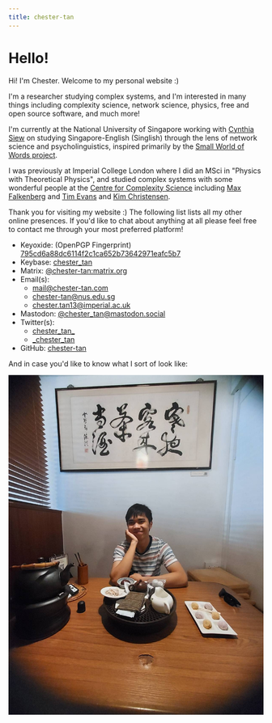 ```yaml
---
title: chester-tan
---
```


# Hello!

Hi! I'm Chester. Welcome to my personal website \:\)

I'm a researcher studying complex systems, and I'm interested in many things including complexity science, network science, physics, free and open source software, and much more! 

I'm currently at the National University of Singapore working with [Cynthia Siew](https://csqsiew.netlify.app/) on studying Singapore-English (Singlish) through the lens of network science and psycholinguistics, inspired primarily by the [Small World of Words project](https://smallworldofwords.org/en/project/home).

I was previously at Imperial College London where I did an MSci in \"Physics with Theoretical Physics\", and studied complex systems with some wonderful people at the [Centre for Complexity Science](https://www.imperial.ac.uk/complexity-science) including [Max Falkenberg](https://orcid.org/0000-0002-2986-2494) and [Tim Evans](http://netplexity.org/) and [Kim Christensen](https://www.imperial.ac.uk/people/k.christensen).

Thank you for visiting my website \:\) The following list lists all my other online presences. If you'd like to chat about anything at all please feel free to contact me through your most preferred platform!

- Keyoxide: (OpenPGP Fingerprint) [795cd6a88dc6114f2c1ca652b73642971eafc5b7](https://keyoxide.org/795cd6a88dc6114f2c1ca652b73642971eafc5b7)
- Keybase: [chester_tan](https://keybase.io/chester_tan)
- Matrix: [@chester-tan:matrix.org](https://matrix.to/#/@chester-tan:matrix.org)
- Email(s): 
  - [mail@chester-tan.com](mailto:mail@chester-tan.com)
  - [chester-tan@nus.edu.sg](mailto:chester-tan@nus.edu.sg)
  - [chester.tan13@imperial.ac.uk](mailto:chester.tan13@imperial.ac.uk)
- Mastodon: [@chester\_tan@mastodon.social](https://mastodon.social/@chester_tan)
- Twitter(s): 
  - [chester\_tan\_](https://twitter.com/chester_tan_)
  - [\_chester\_tan](https://twitter.com/_chester_tan)
- GitHub: [chester-tan](https://github.com/chester-tan)

And in case you'd like to know what I sort of look like:

![profile picture](./hello.jpg)
